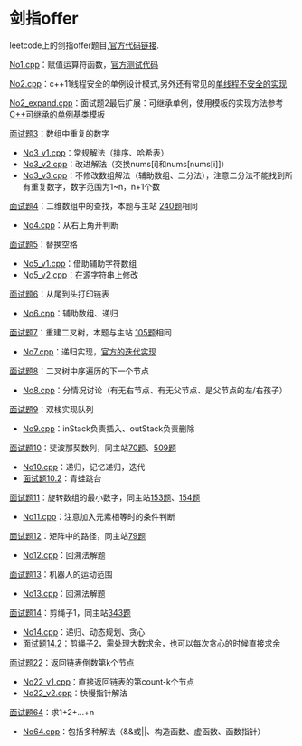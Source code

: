 # 剑指offer
leetcode上的剑指offer题目,[官方代码链接](https://github.com/zhedahht/CodingInterviewChinese2).

[No1.cpp](https://github.com/Vae1997/Review-Coding/blob/master/Coding/leetcode/offer/No1.cpp)：赋值运算符函数，[官方测试代码](https://github.com/zhedahht/CodingInterviewChinese2/blob/master/01_AssignmentOperator/AssignmentOperator.cpp)

[No2.cpp](https://github.com/Vae1997/Review-Coding/blob/master/Review/C%2B%2B/singletonC11.cpp)：c++11线程安全的单例设计模式,另外还有常见的[单线程不安全的实现](https://github.com/Vae1997/Review-Coding/blob/master/Review/C%2B%2B/singleton.cpp)

[No2_expand.cpp](https://github.com/Vae1997/Review-Coding/blob/master/Coding/leetcode/offer/No2_expand.cpp)：面试题2最后扩展：可继承单例，使用模板的实现方法参考[C++可继承的单例基类模板](https://www.cnblogs.com/sunchaothu/p/10353507.html)

[面试题3](https://leetcode-cn.com/problems/shu-zu-zhong-zhong-fu-de-shu-zi-lcof/)：数组中重复的数字
- [No3_v1.cpp](https://github.com/Vae1997/Review-Coding/blob/master/Coding/leetcode/offer/No3_v1.cpp)：常规解法（排序、哈希表）
- [No3_v2.cpp](https://github.com/Vae1997/Review-Coding/blob/master/Coding/leetcode/offer/No3_v2.cpp)：改进解法（交换nums[i]和nums[nums[i]]）
- [No3_v3.cpp](https://github.com/Vae1997/Review-Coding/blob/master/Coding/leetcode/offer/No3_v3.cpp)：不修改数组解法（辅助数组、二分法），注意二分法不能找到所有重复数字，数字范围为1~n，n+1个数

[面试题4](https://leetcode-cn.com/problems/er-wei-shu-zu-zhong-de-cha-zhao-lcof/)：二维数组中的查找，本题与主站 [240题](https://leetcode-cn.com/problems/search-a-2d-matrix-ii/)相同
- [No4.cpp](https://github.com/Vae1997/Review-Coding/blob/master/Coding/leetcode/offer/No4.cpp)：从右上角开判断

[面试题5](https://leetcode-cn.com/problems/ti-huan-kong-ge-lcof/)：替换空格
- [No5_v1.cpp](https://github.com/Vae1997/Review-Coding/blob/master/Coding/leetcode/offer/No5_v1.cpp)：借助辅助字符数组
- [No5_v2.cpp](https://github.com/Vae1997/Review-Coding/blob/master/Coding/leetcode/offer/No5_v2.cpp)：在源字符串上修改

[面试题6](https://leetcode-cn.com/problems/cong-wei-dao-tou-da-yin-lian-biao-lcof/)：从尾到头打印链表
- [No6.cpp](https://github.com/Vae1997/Review-Coding/blob/master/Coding/leetcode/offer/No6.cpp)：辅助数组、递归

[面试题7](https://leetcode-cn.com/problems/zhong-jian-er-cha-shu-lcof/)：重建二叉树，本题与主站 [105题](https://leetcode-cn.com/problems/construct-binary-tree-from-preorder-and-inorder-traversal/)相同
- [No7.cpp](https://github.com/Vae1997/Review-Coding/blob/master/Coding/leetcode/offer/No7.cpp)：递归实现，[官方的迭代实现](https://leetcode-cn.com/problems/zhong-jian-er-cha-shu-lcof/solution/mian-shi-ti-07-zhong-jian-er-cha-shu-by-leetcode-s/)

[面试题8](https://www.nowcoder.com/questionTerminal/9023a0c988684a53960365b889ceaf5e)：二叉树中序遍历的下一个节点
- [No8.cpp](https://github.com/Vae1997/Review-Coding/blob/master/Coding/leetcode/offer/No8.cpp)：分情况讨论（有无右节点、有无父节点、是父节点的左/右孩子）

[面试题9](https://leetcode-cn.com/problems/yong-liang-ge-zhan-shi-xian-dui-lie-lcof/)：双栈实现队列
- [No9.cpp](https://github.com/Vae1997/Review-Coding/blob/master/Coding/leetcode/offer/No9.cpp)：inStack负责插入、outStack负责删除

[面试题10](https://leetcode-cn.com/problems/fei-bo-na-qi-shu-lie-lcof/)：斐波那契数列，同主站[70题](https://leetcode-cn.com/problems/climbing-stairs/)、[509题](https://leetcode-cn.com/problems/fibonacci-number/)
- [No10.cpp](https://github.com/Vae1997/Review-Coding/blob/master/Coding/leetcode/offer/No10.cpp)：递归，记忆递归，迭代
- [面试题10.2](https://leetcode-cn.com/problems/qing-wa-tiao-tai-jie-wen-ti-lcof/)：青蛙跳台

[面试题11](https://leetcode-cn.com/problems/xuan-zhuan-shu-zu-de-zui-xiao-shu-zi-lcof/)：旋转数组的最小数字，同主站[153题](https://leetcode-cn.com/problems/find-minimum-in-rotated-sorted-array/)、[154题](https://leetcode-cn.com/problems/find-minimum-in-rotated-sorted-array-ii/)
- [No11.cpp](https://github.com/Vae1997/Review-Coding/blob/master/Coding/leetcode/offer/No11.cpp)：注意加入元素相等时的条件判断

[面试题12](https://leetcode-cn.com/problems/ju-zhen-zhong-de-lu-jing-lcof/)：矩阵中的路径，同主站[79题](https://leetcode-cn.com/problems/word-search/)
- [No12.cpp](https://github.com/Vae1997/Review-Coding/blob/master/Coding/leetcode/offer/No12.cpp)：回溯法解题

[面试题13](https://leetcode-cn.com/problems/ji-qi-ren-de-yun-dong-fan-wei-lcof/)：机器人的运动范围
- [No13.cpp](https://github.com/Vae1997/Review-Coding/blob/master/Coding/leetcode/offer/No13.cpp)：回溯法解题

[面试题14](https://leetcode-cn.com/problems/jian-sheng-zi-lcof/)：剪绳子1，同主站[343题](https://leetcode-cn.com/problems/integer-break/)
- [No14.cpp](https://github.com/Vae1997/Review-Coding/blob/master/Coding/leetcode/offer/No14.cpp)：递归、动态规划、贪心
- [面试题14.2](https://leetcode-cn.com/problems/jian-sheng-zi-ii-lcof)：剪绳子2，需处理大数求余，也可以每次贪心的时候直接求余

[面试题22](https://leetcode-cn.com/problems/lian-biao-zhong-dao-shu-di-kge-jie-dian-lcof/)：返回链表倒数第k个节点
- [No22_v1.cpp](https://github.com/Vae1997/Review-Coding/blob/master/Coding/leetcode/offer/No22_v1.cpp)：直接返回链表的第count-k个节点
- [No22_v2.cpp](https://github.com/Vae1997/Review-Coding/blob/master/Coding/leetcode/offer/No22_v2.cpp)：快慢指针解法

[面试题64](https://leetcode-cn.com/problems/qiu-12n-lcof/)：求1+2+…+n
- [No64.cpp](https://github.com/Vae1997/Review-Coding/blob/master/Coding/leetcode/offer/No64.cpp)：包括多种解法（&&或||、构造函数、虚函数、函数指针）
